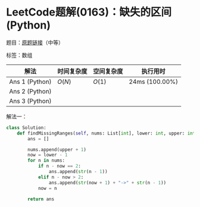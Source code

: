 # LeetCode题解(0163)：缺失的区间(Python)

题目：[原题链接](https://leetcode-cn.com/problems/missing-ranges/)（中等）

标签：数组

| 解法           | 时间复杂度 | 空间复杂度 | 执行用时       |
| -------------- | ---------- | ---------- | -------------- |
| Ans 1 (Python) | $O(N)$     | $O(1)$     | 24ms (100.00%) |
| Ans 2 (Python) |            |            |                |
| Ans 3 (Python) |            |            |                |

解法一：

```python
class Solution:
    def findMissingRanges(self, nums: List[int], lower: int, upper: int) -> List[str]:
        ans = []

        nums.append(upper + 1)
        now = lower - 1
        for n in nums:
            if n - now == 2:
                ans.append(str(n - 1))
            elif n - now > 2:
                ans.append(str(now + 1) + "->" + str(n - 1))
            now = n

        return ans
```